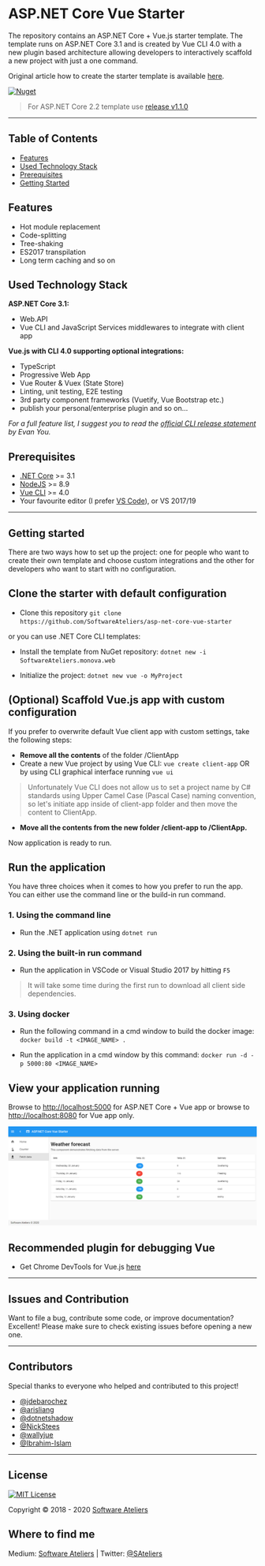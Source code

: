 ﻿# ASP.NET Core Vue Starter

The repository contains an ASP.&#8203;NET Core + Vue.js starter template. The template runs on ASP.NET Core 3.1 and is created by Vue CLI 4.0 with a new plugin based architecture allowing developers to interactively scaffold a new project with just a one command.

Original article how to create the starter template is available [here](https://medium.com/software-ateliers/asp-net-core-vue-template-with-custom-configuration-using-cli-3-0-8288e18ae80b).

[![Nuget](https://img.shields.io/nuget/v/SoftwareAteliers.monova.web.svg?style=flat&color=2196f3)](https://www.nuget.org/packages/SoftwareAteliers.monova.web/)

> For ASP.NET Core 2.2 template use [release v1.1.0](https://github.com/SoftwareAteliers/asp-net-core-vue-starter/releases/tag/1.1.0)

---

## Table of Contents

* [Features](#features)
* [Used Technology Stack](#used-technology-stack)
* [Prerequisites](#prerequisites)
* [Getting Started](#getting-started)

## Features

* Hot module replacement
* Code-splitting
* Tree-shaking
* ES2017 transpilation
* Long term caching and so on

## Used Technology Stack

**ASP.NET Core 3.1:**

* Web.API
* Vue CLI and JavaScript Services middlewares to integrate with client app

**Vue.js with CLI 4.0 supporting optional integrations:**

* TypeScript
* Progressive Web App
* Vue Router & Vuex (State Store)
* Linting, unit testing, E2E testing
* 3rd party component frameworks (Vuetify, Vue Bootstrap etc.)
* publish your personal/enterprise plugin and so on...

*For a full feature list, I suggest you to read the [official CLI release statement](https://medium.com/the-vue-point/vue-cli-3-0-is-here-c42bebe28fbb) by Evan You.*

## Prerequisites

* [.NET Core](https://www.microsoft.com/net/download/windows) >= 3.1
* [NodeJS](https://nodejs.org/) >= 8.9
* [Vue CLI](https://cli.vuejs.org/) >= 4.0
* Your favourite editor (I prefer [VS Code](https://code.visualstudio.com/)), or VS 2017/19

---

## Getting started

There are two ways how to set up the project: one for people who want to create their own template and choose custom integrations and the other for developers who want to start with no configuration.

## Clone the starter with default configuration

* Clone this repository `git clone https://github.com/SoftwareAteliers/asp-net-core-vue-starter`

or you can use .NET Core CLI templates:

* Install the template from NuGet repository: `dotnet new -i SoftwareAteliers.monova.web`

* Initialize the project: `dotnet new vue -o MyProject`

## (Optional) Scaffold Vue.js app with custom configuration

If you prefer to overwrite default Vue client app with custom settings, take the following steps:

* **Remove all the contents** of the folder /ClientApp
* Create a new Vue project by using Vue CLI: `vue create client-app` OR by using CLI graphical interface running `vue ui`

> Unfortunately Vue CLI does not allow us to set a project name by C# standards using Upper Camel Case (Pascal Case) naming convention, so let's initiate app inside of client-app folder and then move the content to ClientApp.

* **Move all the contents from the new folder /client-app to /ClientApp.**

Now application is ready to run.

## Run the application

You have three choices when it comes to how you prefer to run the app. You can either use the command line or the build-in run command.

### 1. Using the command line

* Run the .NET application using `dotnet run`

### 2. Using the built-in run command

* Run the application in VSCode or Visual Studio 2017 by hitting `F5`

> It will take some time during the first run to download all client side dependencies.

### 3. Using docker

* Run the following command in a cmd window to build the docker image:
`docker build -t <IMAGE_NAME> .`

* Run the application in a cmd window by this command:
`docker run -d -p 5000:80 <IMAGE_NAME>`

## View your application running

Browse to [http://localhost:5000](http://localhost:5000) for ASP.&#8203;NET Core + Vue app or browse to [http://localhost:8080](http://localhost:8080) for Vue app only.

![Application screenshot](./screenshot.png)

## Recommended plugin for debugging Vue

* Get Chrome DevTools for Vue.js [here](https://chrome.google.com/webstore/detail/vuejs-devtools/nhdogjmejiglipccpnnnanhbledajbpd)

---

## Issues and Contribution

Want to file a bug, contribute some code, or improve documentation? Excellent! Please make sure to check existing issues before opening a new one.

---

## Contributors

Special thanks to everyone who helped and contributed to this project!

* [@jdebarochez](https://github.com/jdebarochez)
* [@arisliang](https://github.com/arisliang)
* [@dotnetshadow](https://github.com/dotnetshadow)
* [@NickStees](https://github.com/NickStees)
* [@wallyjue](https://github.com/wallyjue)
* [@Ibrahim-Islam](https://github.com/Ibrahim-Islam)

---

## License

[![MIT License](https://img.shields.io/badge/license-MIT-blue.svg?style=flat)](https://mit-license.org/)

Copyright &copy; 2018 - 2020 [Software Ateliers](https://github.com/SoftwareAteliers)

## Where to find me

Medium: [Software Ateliers](https://medium.com/software-ateliers) | Twitter: [@SAteliers](https://twitter.com/SAteliers)